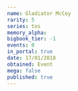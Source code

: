 ```yaml
---
name: Gladiator McCoy
rarity: 5
series: tos
memory_alpha:
bigbook_tier: -1
events: 0
in_portal: true
date: 17/01/2018
obtained: Event
mega: false
published: true
---
```



